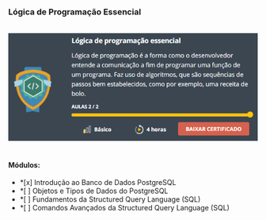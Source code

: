 <h3> Lógica de Programação Essencial </h3>
<br/>
<div>
<img src="https://github.com/inessouza/bootcamp-santander/blob/main/logica-de-programacao/imagens/logica-de-programacao.PNG?raw=true" />
</div>

<br/>

#### Módulos: 

<ul>
<li>*[x] Introdução ao Banco de Dados PostgreSQL </li>
<li>*[ ] Objetos e Tipos de Dados do PostgreSQL </li>
<li>*[ ] Fundamentos da Structured Query Language (SQL) </li>
<li>*[ ] Comandos Avançados da Structured Query Language (SQL) </li>
</il>

